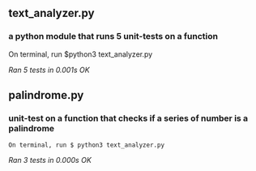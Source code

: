 ##  text_analyzer.py 
### a python module that runs 5 unit-tests on a function 

On terminal, run $python3 text_analyzer.py

*Ran 5 tests in 0.001s*
*OK*

##  palindrome.py
### unit-test on a function that checks if a series of number is a palindrome

 	On terminal, run $ python3 text_analyzer.py
  
*Ran 3 tests in 0.000s*
*OK*
  
  
